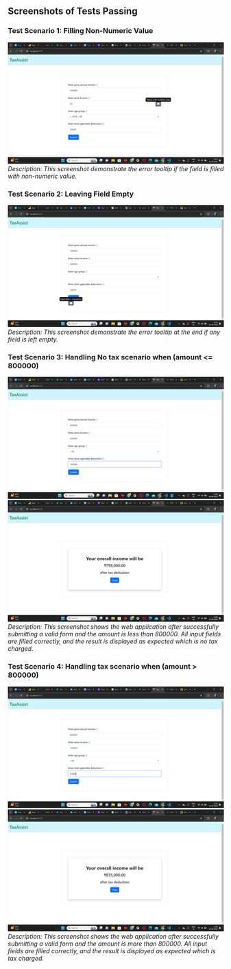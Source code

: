 
## Screenshots of Tests Passing

### Test Scenario 1: Filling Non-Numeric Value
![Test Scenario 1](./assets/Screenshot%20(38).png)
*Description: This screenshot demonstrate the error tooltip if the field is filled with non-numeric value.*


### Test Scenario 2: Leaving Field Empty
![Test Scenario 2](./assets/Screenshot%20(39).png)
*Description: This screenshot demonstrate the error tooltip at the end if any field is left empty.*

### Test Scenario 3: Handling No tax scenario when (amount <= 800000)
![Test Scenario 3](./assets/Screenshot%20(46).png)
![Test Scenario 3](./assets/Screenshot%20(41).png)
*Description: This screenshot shows the web application after successfully submitting a valid form and the amount is less than 800000. All input fields are filled correctly, and the result is displayed as expected which is no tax charged.*

### Test Scenario 4: Handling tax scenario when (amount > 800000)
![Test Scenario 4](./assets/Screenshot%20(45).png)
![Test Scenario 4](./assets/Screenshot%20(43).png)
*Description: This screenshot shows the web application after successfully submitting a valid form and the amount is more than 800000. All input fields are filled correctly, and the result is displayed as expected which is tax charged.*

<!-- Add more screenshots and descriptions for other test scenarios as needed -->
